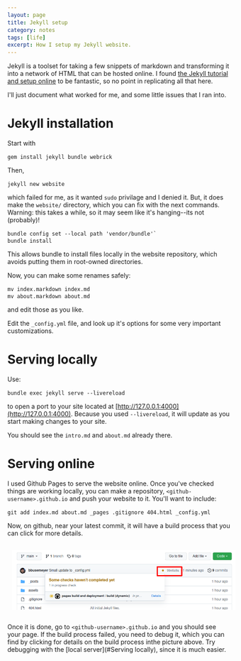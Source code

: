 ```yaml
--- 
layout: page
title: Jekyll setup
category: notes
tags: [life]
excerpt: How I setup my Jekyll website.
---
```


Jekyll is a toolset for taking a few snippets of markdown and transforming it into a network of HTML that can be hosted online. 
I found [the Jekyll tutorial and setup online](https://jekyllrb.com/docs/) to be fantastic, so no point in replicating all that here. 

I'll just document what worked for me, and some little issues that I ran into.

# Jekyll installation

Start with 
```
gem install jekyll bundle webrick
```
Then,
```
jekyll new website
```
which failed for me, as it wanted `sudo` privilage and I denied it.
But, it does make the `website/` directory, which you can fix with the next commands.
Warning: this takes a while, so it may seem like it's hanging--its not (probably)!
```
bundle config set --local path 'vendor/bundle'`
bundle install
```
This allows bundle to install files locally in the website repository, which avoids putting them in root-owned directories. 

Now, you can make some renames safely:
```
mv index.markdown index.md
mv about.markdown about.md
```
and edit those as you like.

Edit the `_config.yml` file, and look up it's options for some very important customizations.

# Serving locally

Use:
```
bundle exec jekyll serve --livereload
```
to open a port to your site located at [http://127.0.0.1:4000](http://127.0.0.1:4000).
Because you used `--livereload`, it will update as you start making changes to your site.

You should see the `intro.md` and `about.md` already there.

# Serving online

I used Github Pages to serve the website online. 
Once you've checked things are working locally, you can make a repository, `<github-username>.github.io` and push your website to it. 
You'll want to include:
```
git add index.md about.md _pages .gitignore 404.html _config.yml
```
Now, on github, near your latest commit, it will have a build process that you can click for more details.
<img align="left" src="/assets/images/github_pages.png" style="margin: 30px 10px" />

Once it is done, go to `<github-username>.github.io` and you should see your page.
If the build process failed, you need to debug it, which you can find by clicking for details on the build process inthe picture above. 
Try debugging with the [local server](#Serving locally), since it is much easier.

